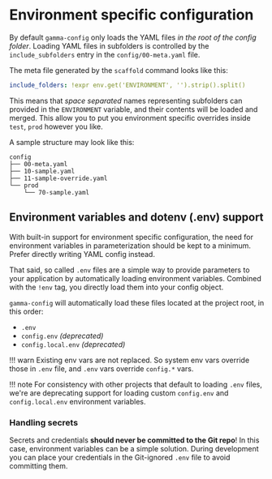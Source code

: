 # Environment specific configuration

By default `gamma-config` only loads the YAML files _in the root of the config folder_.
Loading YAML files in subfolders is controlled by the `include_subfolders` entry
in the `config/00-meta.yaml` file.

The meta file generated by the `scaffold` command looks like this:

```yaml
include_folders: !expr env.get('ENVIRONMENT', '').strip().split()
```

This means that _space separated_ names representing subfolders can provided in the
`ENVIRONMENT` variable, and their contents will be loaded and merged. This allow you to
put you environment specific overrides inside `test`, `prod` however you like.

A sample structure may look like this:

```
config
├── 00-meta.yaml
├── 10-sample.yaml
├── 11-sample-override.yaml
└── prod
    └── 70-sample.yaml
```

## Environment variables and dotenv (.env) support

With built-in support for environment specific configuration, the need for
environment variables in parameterization should be kept to a minimum.
Prefer directly writing YAML config instead.


That said, so called `.env` files are a simple way to provide parameters to your
application by automatically loading environment variables. Combined with the `!env`
tag, you directly load them into your config object.

`gamma-config` will automatically load these files located at the project root, in this
order:

-   `.env`
-   `config.env` _(deprecated)_
-   `config.local.env` _(deprecated)_

!!! warn
    Existing env vars are not replaced. So system env vars override those in `.env`
    file, and `.env` vars override `config.*` vars.

!!! note
    For consistency with other projects that default to loading `.env` files, we're
    are deprecating support for loading custom `config.env` and `config.local.env`
    environment variables.

### Handling secrets

Secrets and credentials **should never be committed to the Git repo**! In this case,
environment variables can be a simple solution. During development you can place your
credentials in the Git-ignored `.env` file to avoid committing them.

